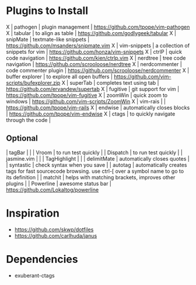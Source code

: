 # Plugins to Install

X  | pathogen        | plugin management                    | https://github.com/tpope/vim-pathogen
X  | tabular         | to align as table                    | https://github.com/godlygeek/tabular
X  | snipMate        | textmate-like snippets               | https://github.com/msanders/snipmate.vim
X  | vim-snippets    | a collection of snippets for vim     | https://github.com/honza/vim-snippets
X  | ctrlP           | quick code navigation                | https://github.com/kien/ctrlp.vim
X  | nerdtree        | tree code navigation                 | https://github.com/scrooloose/nerdtree
X  | nerdcommenter   | code commenter plugin                | https://github.com/scrooloose/nerdcommenter
X  | buffer explorer | to explore all open buffers          | https://github.com/vim-scripts/bufexplorer.zip
X  | superTab        | completes text using tab             | https://github.com/ervandew/supertab
X  | fugitive        | git support for vim                  | https://github.com/tpope/vim-fugitive
X  | zoomWin         | quick zoom to windows                | https://github.com/vim-scripts/ZoomWin
X  | vim-rais        |                                      | https://github.com/tpope/vim-rails
X  | endwise         | automatically closes blocks          | https://github.com/tpope/vim-endwise
X  | ctags           | to quickly navigate through the code |


## Optional
   | tagBar       |                                                                                                                |
   | Vroom        | to run test quickly                                                                                            |
   | Dispatch     | to run test quickly                                                                                            |
   | jasmine.vim  |                                                                                                                |
   | TagHighlight |                                                                                                                |
   | delimitMate  | automatically closes quotes                                                                                    |
   | syntastic    | check syntax when you save                                                                                     |
   | autotag      | automatically creates tags for fast sourcecode browsing. use ctrl-[ over a symbol name to go to its definition |
   | matchit      | helps with matching brackets, improves other plugins                                                           |
   | Powerline    | awesome status bar                                                                                             | https://github.com/Lokaltog/powerline

# Inspiration
* https://github.com/skwp/dotfiles
* https://github.com/carlhuda/janus

# Dependencies
* exuberant-ctags
